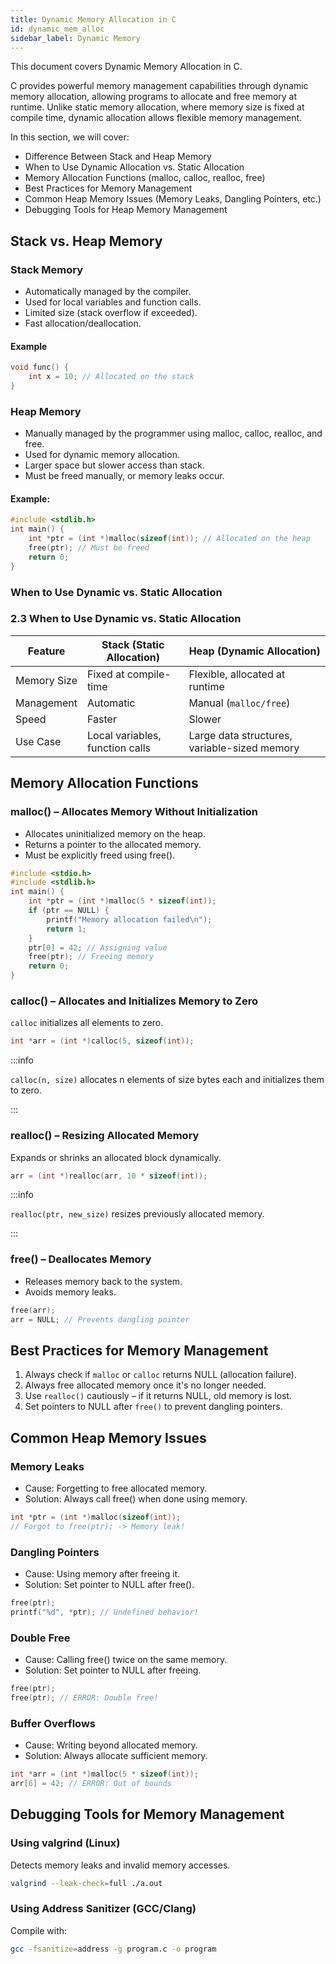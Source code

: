 ```yaml
---
title: Dynamic Memory Allocation in C
id: dynamic_mem_alloc
sidebar_label: Dynamic Memory
---
```


This document covers Dynamic Memory Allocation in C.

C provides powerful memory management capabilities through dynamic memory allocation, allowing programs to allocate and free memory at runtime. Unlike static memory allocation, where memory size is fixed at compile time, dynamic allocation allows flexible memory management.

In this section, we will cover:
- Difference Between Stack and Heap Memory
- When to Use Dynamic Allocation vs. Static Allocation
- Memory Allocation Functions (malloc, calloc, realloc, free)
- Best Practices for Memory Management
- Common Heap Memory Issues (Memory Leaks, Dangling Pointers, etc.)
- Debugging Tools for Heap Memory Management

## Stack vs. Heap Memory
### Stack Memory
- Automatically managed by the compiler.
- Used for local variables and function calls.
- Limited size (stack overflow if exceeded).
- Fast allocation/deallocation.

#### Example
```c
void func() {
    int x = 10; // Allocated on the stack
}
```

### Heap Memory
- Manually managed by the programmer using malloc, calloc, realloc, and free.
- Used for dynamic memory allocation.
- Larger space but slower access than stack.
- Must be freed manually, or memory leaks occur.

#### Example:
```c
#include <stdlib.h>
int main() {
    int *ptr = (int *)malloc(sizeof(int)); // Allocated on the heap
    free(ptr); // Must be freed
    return 0;
}
```

### When to Use Dynamic vs. Static Allocation
### **2.3 When to Use Dynamic vs. Static Allocation**
| Feature         | Stack (Static Allocation) | Heap (Dynamic Allocation) |
|----------------|----------------|----------------|
| Memory Size    | Fixed at compile-time | Flexible, allocated at runtime |
| Management     | Automatic | Manual (`malloc/free`) |
| Speed         | Faster | Slower |
| Use Case      | Local variables, function calls | Large data structures, variable-sized memory |


## Memory Allocation Functions
### malloc() – Allocates Memory Without Initialization
- Allocates uninitialized memory on the heap.
- Returns a pointer to the allocated memory.
- Must be explicitly freed using free().

```c
#include <stdio.h>
#include <stdlib.h>
int main() {
    int *ptr = (int *)malloc(5 * sizeof(int));
    if (ptr == NULL) {
        printf("Memory allocation failed\n");
        return 1;
    }
    ptr[0] = 42; // Assigning value
    free(ptr); // Freeing memory
    return 0;
}
```

### calloc() – Allocates and Initializes Memory to Zero

`calloc` initializes all elements to zero.

```c
int *arr = (int *)calloc(5, sizeof(int));
```

:::info

`calloc(n, size)` allocates n elements of size bytes each and initializes them to zero.

:::

### realloc() – Resizing Allocated Memory
Expands or shrinks an allocated block dynamically.

```c
arr = (int *)realloc(arr, 10 * sizeof(int));
```

:::info

`realloc(ptr, new_size)` resizes previously allocated memory.

:::

### free() – Deallocates Memory
- Releases memory back to the system.
- Avoids memory leaks.

```c
free(arr);
arr = NULL; // Prevents dangling pointer
```

## Best Practices for Memory Management

1. Always check if `malloc` or `calloc` returns NULL (allocation failure).
2. Always free allocated memory once it's no longer needed.
3. Use `realloc()` cautiously – if it returns NULL, old memory is lost.
4. Set pointers to NULL after `free()` to prevent dangling pointers.

## Common Heap Memory Issues

### Memory Leaks

- Cause: Forgetting to free allocated memory.
- Solution: Always call free() when done using memory.
```c
int *ptr = (int *)malloc(sizeof(int));
// Forgot to free(ptr); -> Memory leak!
```

### Dangling Pointers

- Cause: Using memory after freeing it.
- Solution: Set pointer to NULL after free().
```c
free(ptr);
printf("%d", *ptr); // Undefined behavior!
```

### Double Free

- Cause: Calling free() twice on the same memory.
- Solution: Set pointer to NULL after freeing.
```c
free(ptr);
free(ptr); // ERROR: Double free!
```

### Buffer Overflows

- Cause: Writing beyond allocated memory.
- Solution: Always allocate sufficient memory.
```c
int *arr = (int *)malloc(5 * sizeof(int));
arr[6] = 42; // ERROR: Out of bounds
```

## Debugging Tools for Memory Management
### Using valgrind (Linux)

Detects memory leaks and invalid memory accesses.
```bash
valgrind --leak-check=full ./a.out
```

### Using Address Sanitizer (GCC/Clang)
Compile with:
```bash
gcc -fsanitize=address -g program.c -o program
```